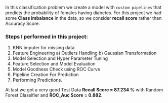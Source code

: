 In this classification problem we create a model with ``custom pipelines`` that predicts the probability of females having diabetes. For this project we had some **Class imbalance** in the data, so we consider **recall score** rather than Accuracy Score.

### Steps I performed in this project:
1) KNN imputer for missing data
2) Feature Engineering
  a) Outliers Handling
  b) Gaussian Transformation
3) Model Selection and Hyper Parameter Tuning
4) Feature Selection and Model Evaluation
5) Model Goodness Check using ROC Curve
6) Pipeline Creation For Prediction
7) Performing Predictions.

At last we got a very good Test Data **Recall Score = 87.234 %** with Random Forest Classifier and **ROC_Auc Score = 0.882**.
